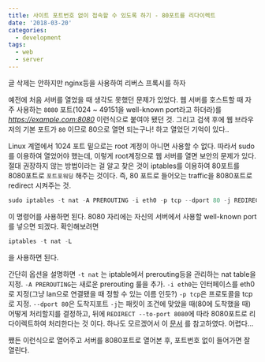 ```yaml
---
title: 사이트 포트번호 없이 접속할 수 있도록 하기 - 80포트를 리다이렉트
date: '2018-03-20'
categories:
  - development
tags:
  - web
  - server
---
```


글 삭제는 안하지만 nginx등을 사용하여 리버스 프록시를 하자

<!--more-->

예전에 처음 서버를 열었을 때 생각도 못했던 문제가 있었다. 웹 서버를 호스트할 때 자주 사용하는 `8080` 포트(1024 ~ 49151을 well-known port라고 하더라)를 _https://example.com:8080_ 이런식으로 붙여야 됐던 것. 그리고 검색 후에 웹 브라우저의 기본 포트가 `80` 이므로 80으로 열면 되는구나! 하고 열었던 기억이 있다..

Linux 계열에서 1024 포트 밑으로는 root 계정이 아니면 사용할 수 없다. 따라서 sudo를 이용하여 열었어야 했는데, 이렇게 root계정으로 웹 서버를 열면 보안의 문제가 있다. 절대 권장하지 않는 방법이라는 걸 알고 찾은 것이 iptables를 이용하여 80포트를 8080포트로 `포트포워딩` 해주는 것이다. 즉, 80 포트로 들어오는 traffic을 8080포트로 redirect 시켜주는 것.

```js
sudo iptables -t nat -A PREROUTING -i eth0 -p tcp --dport 80 -j REDIRECT --to-port 8080
```

이 명령어를 사용하면 된다. 8080 자리에는 자신의 서버에서 사용할 well-known port를 넣으면 되겠다. 확인해보려면

```js
iptables -t nat -L
```

을 사용하면 된다.

간단히 옵션을 설명하면 `-t nat` 는 iptable에서 prerouting등을 관리하는 nat table을 지정. `-A PREROUTING`는 새로운 prerouting 룰을 추가. `-i eth0`는 인터페이스를 eth0로 지정(그냥 lan으로 연결됐을 때 정할 수 있는 이름 인듯?) `-p tcp`은 프로토콜을 tcp로 지정. `--dport 80`은 도착지포트 `-j`는 패킷이 조건에 맞았을 때(80에 도착했을 때) 어떻게 처리할지를 결정하고, 뒤에 `REDIRECT --to-port 8080`에 따라 8080포트로 리다이렉트하여 처리한다는 것 이다. 하나도 모르겠어서 이 [문서](http://ipset.netfilter.org/iptables.man.html) 를 참고하였다. 어렵다...

쨌든 이런식으로 열어주고 서버를 8080포트로 열어본 후, 포트번호 없이 들어가면 잘 열린다.
